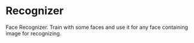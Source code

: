 # Recognizer
Face Recognizer. Train with some faces and use it for any face containing image for recognizing.
